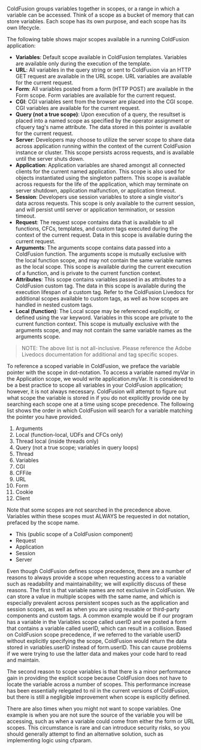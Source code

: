 <p>
	ColdFusion groups variables together in scopes, or a range in which a variable can be accessed.  Think of a scope as a bucket of memory that can store variables.  Each scope has its own purpose, and each scope has its own lifecycle.
</p>

<p>
	The following table shows major scopes available in a running ColdFusion application:
</p>
<ul>
	<li>
		<strong>Variables</strong>: Default scope available in ColdFusion templates. Variables are available only during the execution of the template.
	</li>
	<li>
		<strong>URL</strong>: All variables in the query string or sent to ColdFusion via an HTTP GET request are available in the URL scope.  URL variables are available for the current request.
	</li>
	<li>
		<strong>Form</strong>: All variables posted from a form (HTTP POST) are available in the Form scope. Form variables are available for the current request.
	</li>
	<li>
		<strong>CGI</strong>: CGI variables sent from the browser are placed into the CGI scope.  CGI variables are available for the current request.
	</li>
	<li>
		<strong>Query (not a true scope)</strong>: Upon execution of a query, the resultset is placed into a named scope as specified by the operator assignment or <span class="code">cfquery</span> tag's <span class="code">name</span> attribute.  The data stored in this pointer is available for the current request.
	</li>
	<li>
		<strong>Server</strong>: Developers may choose to utilize the server scope to share data across application running within the context of the current ColdFusion instance or cluster.  This scope persists across requests, and is available until the server shuts down.
	</li>
	<li>
		<strong>Application</strong>: Application variables are shared amongst all connected clients for the current named application.  This scope is also used for objects instantiated using the singleton pattern.  This scope is available across requests for the life of the application, which may terminate on server shutdown, application malfunction, or application timeout.
	</li>
	<li>
		<strong>Session</strong>: Developers use session variables to store a single visitor's data across requests.  This scope is only available to the current session, and will persist until server or application termination, or session timeout.
	</li>
	<li>
		<strong>Request</strong>: The request scope contains data that is available to all functions, CFCs, templates, and custom tags executed during the context of the current request.  Data in this scope is available during the current request.
	</li>
	<li>
		<strong>Arguments</strong>: The arguments scope contains data passed into a ColdFusion function.  The arguments scope is mutually exclusive with the local function scope, and may not contain the same variable names as the local scope.  This scope is available during the current execution of a function, and is private to the current function context.
	</li>
	<li>
		<strong>Attributes</strong>: This scope contains variables passed in as attributes to a ColdFusion custom tag.  The data in this scope is available during the execution lifespan of a custom tag.  Refer to the ColdFusion Livedocs for additional scopes available to custom tags, as well as how scopes are handled in nested custom tags.
	</li>
	<li>
		<strong>Local (function)</strong>: The Local scope may be referenced explicitly, or defined using the var keyword.  Variables in this scope are private to the current function context.  This scope is mutually exclusive with the arguments scope, and may not contain the same variable names as the arguments scope.
	</li>
</ul>
<blockquote>
	NOTE: The above list is not all-inclusive.  Please reference the Adobe Livedocs documentation for additional and tag specific scopes.
</blockquote>

<p>
	To reference a scoped variable in ColdFusion, we preface the variable pointer with the scope in dot-notation.  To access a variable named <span class="code">myVar</span> in the <span class="code">Application</span> scope, we would write <span class="code">application.myVar</span>. It is considered to be a best practice to scope all variables in your ColdFusion application; however, it is not always necessary.  ColdFusion will attempt to figure out what scope the variable is stored in if you do not explicitly provide one by searching each scope one at a time using scope precedence.  The following list shows the order in which ColdFusion will search for a variable matching the pointer you have provided.
</p>

<ol>
	<li>Arguments</li>
	<li>Local (function-local, UDFs and CFCs only)</li>
	<li>Thread local (inside threads only)</li>
	<li>Query (not a true scope; variables in query loops)</li>
	<li>Thread</li>
	<li>Variables</li>
	<li>CGI</li>
	<li>CFFile</li>
	<li>URL</li>
	<li>Form</li>
	<li>Cookie</li>
	<li>Client</li>
</ol>

<p>
	Note that some scopes are not searched in the precedence above.  Variables within these scopes must ALWAYS be requested in dot notation, prefaced by the scope name.
</p>

<ul>
	<li>
		This (public scope of a ColdFusion component)
	</li>
	<li>
		Request
	</li>
	<li>
		Application
	</li>
	<li>
		Session
	</li>
	<li>
		Server
	</li>
</ul>

<p>
	Even though ColdFusion defines scope precedence, there are a number of reasons to always provide a scope when requesting access to a variable such as readability and maintainability; we will explicitly discuss of these reasons.  The first is that variable names are not exclusive in ColdFusion.  We can store a value in multiple scopes with the same name, and which is especially prevalent across persistent scopes such as the application and session scopes, as well as when you are using reusable or third-party components and custom tags.  A common example would be if our program has a variable in the <span class="code">Variables</span> scope called <span class="code">userID</span> and we posted a form that contains a variable called <span class="code">userID</span>, which can result in a collision.  Based on ColdFusion scope precedence, if we referred to the variable <span class="code">userID</span> without explicitly specifying the scope, ColdFusion would return the data stored in <span class="code">variables.userID</span> instead of <span class="code">form.userID</span>.  This can cause problems if we were trying to use the latter data and makes your code hard to read and maintain.
</p>

<p>
	The second reason to scope variables is that there is a minor performance gain in providing the explicit scope because ColdFusion does not have to locate the variable across a number of scopes.  This performance increase has been essentially relegated to nil in the current versions of ColdFusion, but there is still a negligible improvement when scope is explicitly defined.
</p>

<p>
	There are also times when you might not want to scope variables.  One example is when you are not sure the source of the variable you will be accessing, such as when a variable could come from either the form or URL scopes.  This circumstance is rare and can introduce security risks, so you should generally attempt to find an alternative solution, such as implementing logic using <span class="code">cfparam</span>.
</p>